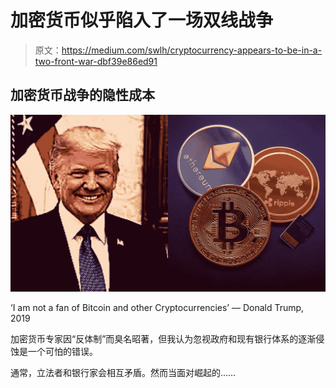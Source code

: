 # 加密货币似乎陷入了一场双线战争

> 原文：<https://medium.com/swlh/cryptocurrency-appears-to-be-in-a-two-front-war-dbf39e86ed91>

## 加密货币战争的隐性成本

![](img/d868c321a3a358c6abfb72a640376129.png)

‘I am not a fan of Bitcoin and other Cryptocurrencies’ — Donald Trump, 2019

加密货币专家因“反体制”而臭名昭著，但我认为忽视政府和现有银行体系的逐渐侵蚀是一个可怕的错误。

通常，立法者和银行家会相互矛盾。然而当面对崛起的……